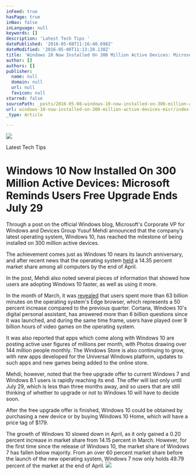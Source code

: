 ```yaml
---
inFeed: true
hasPage: true
inNav: false
inLanguage: null
keywords: []
description: 'Latest Tech Tips '
datePublished: '2016-05-08T11:16:40.698Z'
dateModified: '2016-05-08T11:13:20.138Z'
title: 'Windows 10 Now Installed On 300 Million Active Devices: Microsoft Reminds Users Free Upgrade Ends July 29'
author: []
authors: []
publisher:
  name: null
  domain: null
  url: null
  favicon: null
starred: false
sourcePath: _posts/2016-05-08-windows-10-now-installed-on-300-million-active-devices-micr.md
url: windows-10-now-installed-on-300-million-active-devices-micr/index.html
_type: Article

---
```

![](https://the-grid-user-content.s3-us-west-2.amazonaws.com/72d365d3-3b33-4665-9ab0-f5c2ef1a65a2.jpg)

Latest Tech Tips 

# Windows 10 Now Installed On 300 Million Active Devices: Microsoft Reminds Users Free Upgrade Ends July 29

Through a post on the official Windows blog, Microsoft's Corporate VP for Windows and Devices Group Yusuf Mehdi announced that the company's latest operating system, Windows 10, has reached the milestone of being installed on 300 million active devices.

The achievement comes just as Windows 10 nears its launch anniversary, and after recent news that the operating system [held][0] a 14.35 percent market share among all computers by the end of April.

In the post, Mehdi also noted several pieces of information that showed how users are adopting Windows 10 faster, as well as using it more.

In the month of March, it was [revealed][1] that users spent more than 63 billion minutes on the operating system's Edge browser, which represents a 50 percent increase compared to the previous quarter. Cortana, Windows 10's digital personal assistant, has answered more than 6 billion questions since it was launched, and during the same time frame, users have played over 9 billion hours of video games on the operating system.

It was also reported that apps which come along with Windows 10 are posting active user figures of millions per month, with Photos drawing over 144 million people monthly. The Windows Store is also continuing to grow, with new apps developed for the Universal Windows platform, updates to such apps and new games being added to the online store.

Mehdi, however, noted that the free upgrade offer to current Windows 7 and Windows 8.1 users is rapidly reaching its end. The offer will last only until July 29, which is less than three months away, and so users that are still thinking of whether to upgrade or not to Windows 10 will have to decide soon.

After the free upgrade offer is finished, Windows 10 could be obtained by purchasing a new device or by buying Windows 10 Home, which will have a price tag of $179\.

The growth of Windows 10 slowed down in April, as it only gained a 0.20 percent increase in market share from 14.15 percent in March. However, for the first time since the release of Windows 10, the market share of Windows 7 has fallen below majority. From an over 60 percent market share before the launch of the new operating system, Windows 7 now only holds 49.79 percent of the market at the end of April.
![](https://the-grid-user-content.s3-us-west-2.amazonaws.com/a749f11f-3962-42cc-9f97-f370f677b28e.jpg)

[0]: http://www.techtimes.com/articles/155331/20160502/windows-7-market-share-finally-falls-below-50-percent-but-windows-10-growth-slows-down.htm
[1]: https://blogs.windows.com/windowsexperience/2016/05/05/windows-10-now-on-300-million-active-devices-free-upgrade-offer-to-end-soon/